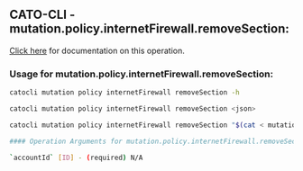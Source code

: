 
## CATO-CLI - mutation.policy.internetFirewall.removeSection:
[Click here](https://api.catonetworks.com/documentation/#mutation-mutation.policy.internetFirewall.removeSection) for documentation on this operation.

### Usage for mutation.policy.internetFirewall.removeSection:

```bash
catocli mutation policy internetFirewall removeSection -h

catocli mutation policy internetFirewall removeSection <json>

catocli mutation policy internetFirewall removeSection "$(cat < mutation.policy.internetFirewall.removeSection.json)"

#### Operation Arguments for mutation.policy.internetFirewall.removeSection ####

`accountId` [ID] - (required) N/A    
